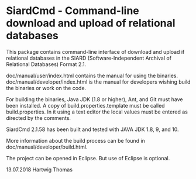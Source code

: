 SiardCmd - Command-line download and upload of relational databases
===================================================================

This package contains command-line interface of download and upload
if relational databases in the SIARD (Software-Independent Archival of
Relational Databases) Format 2.1.

doc/manual/user/index.html contains the manual for using the binaries.
doc/manual/developer/index.html is the manual for developers wishing
build the binaries or work on the code.  

For building the binaries, Java JDK (1.8 or higher), Ant, and Git must 
have been installed. A copy of build.properties.template must be called 
build.properties. In it using a text editor the local values must be 
entered as directed by the comments.

SiardCmd 2.1.58 has been built and tested with JAVA JDK 1.8, 9, and 10.

More information about the build process can be found in
doc/manual/developer/build.html.

The project can be opened in Eclipse. But use of Eclipse is optional.

13.07.2018 Hartwig Thomas
